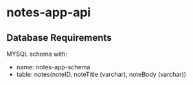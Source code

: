# notes-app-api

## Database Requirements
MYSQL schema with:
 - name: notes-app-schema
 - table: notes(noteID, noteTitle (varchar), noteBody (varchar))
